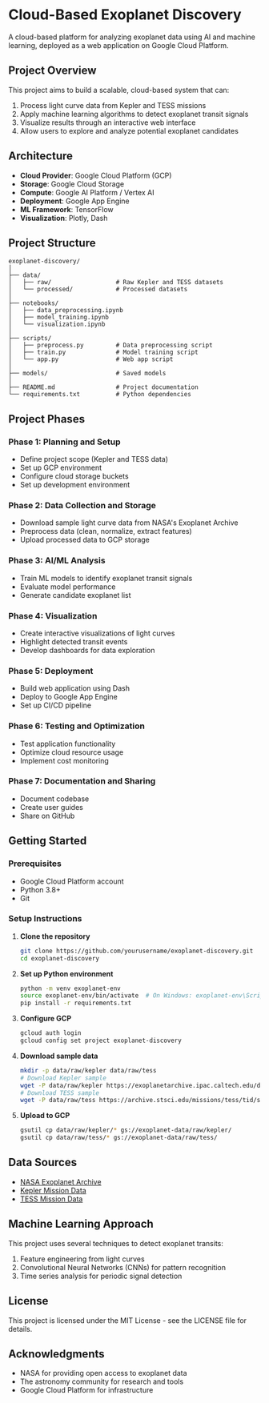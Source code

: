 # Cloud-Based Exoplanet Discovery

A cloud-based platform for analyzing exoplanet data using AI and machine learning, deployed as a web application on Google Cloud Platform.

## Project Overview

This project aims to build a scalable, cloud-based system that can:
1. Process light curve data from Kepler and TESS missions
2. Apply machine learning algorithms to detect exoplanet transit signals
3. Visualize results through an interactive web interface
4. Allow users to explore and analyze potential exoplanet candidates

## Architecture

- **Cloud Provider**: Google Cloud Platform (GCP)
- **Storage**: Google Cloud Storage
- **Compute**: Google AI Platform / Vertex AI
- **Deployment**: Google App Engine
- **ML Framework**: TensorFlow
- **Visualization**: Plotly, Dash

## Project Structure

```
exoplanet-discovery/
│
├── data/
│   ├── raw/                  # Raw Kepler and TESS datasets
│   └── processed/            # Processed datasets
│
├── notebooks/
│   ├── data_preprocessing.ipynb
│   ├── model_training.ipynb
│   └── visualization.ipynb
│
├── scripts/
│   ├── preprocess.py         # Data preprocessing script
│   ├── train.py              # Model training script
│   └── app.py                # Web app script
│
├── models/                   # Saved models
│
├── README.md                 # Project documentation
└── requirements.txt          # Python dependencies
```

## Project Phases

### Phase 1: Planning and Setup
- Define project scope (Kepler and TESS data)
- Set up GCP environment
- Configure cloud storage buckets
- Set up development environment

### Phase 2: Data Collection and Storage
- Download sample light curve data from NASA's Exoplanet Archive
- Preprocess data (clean, normalize, extract features)
- Upload processed data to GCP storage

### Phase 3: AI/ML Analysis
- Train ML models to identify exoplanet transit signals
- Evaluate model performance
- Generate candidate exoplanet list

### Phase 4: Visualization
- Create interactive visualizations of light curves
- Highlight detected transit events
- Develop dashboards for data exploration

### Phase 5: Deployment
- Build web application using Dash
- Deploy to Google App Engine
- Set up CI/CD pipeline

### Phase 6: Testing and Optimization
- Test application functionality
- Optimize cloud resource usage
- Implement cost monitoring

### Phase 7: Documentation and Sharing
- Document codebase
- Create user guides
- Share on GitHub

## Getting Started

### Prerequisites
- Google Cloud Platform account
- Python 3.8+
- Git

### Setup Instructions

1. **Clone the repository**
   ```bash
   git clone https://github.com/yourusername/exoplanet-discovery.git
   cd exoplanet-discovery
   ```

2. **Set up Python environment**
   ```bash
   python -m venv exoplanet-env
   source exoplanet-env/bin/activate  # On Windows: exoplanet-env\Scripts\activate
   pip install -r requirements.txt
   ```

3. **Configure GCP**
   ```bash
   gcloud auth login
   gcloud config set project exoplanet-discovery
   ```

4. **Download sample data**
   ```bash
   mkdir -p data/raw/kepler data/raw/tess
   # Download Kepler sample
   wget -P data/raw/kepler https://exoplanetarchive.ipac.caltech.edu/data/KeplerData/008/008120/008120608/kplr008120608-2009131110544_llc.fits
   # Download TESS sample
   wget -P data/raw/tess https://archive.stsci.edu/missions/tess/tid/s1/2018/270/1-1/tess2018270142941-s0001-0000000150428135-0120-s_lc.fits
   ```

5. **Upload to GCP**
   ```bash
   gsutil cp data/raw/kepler/* gs://exoplanet-data/raw/kepler/
   gsutil cp data/raw/tess/* gs://exoplanet-data/raw/tess/
   ```

## Data Sources

- [NASA Exoplanet Archive](https://exoplanetarchive.ipac.caltech.edu/)
- [Kepler Mission Data](https://archive.stsci.edu/kepler/)
- [TESS Mission Data](https://archive.stsci.edu/tess/)

## Machine Learning Approach

This project uses several techniques to detect exoplanet transits:
1. Feature engineering from light curves
2. Convolutional Neural Networks (CNNs) for pattern recognition
3. Time series analysis for periodic signal detection

## License

This project is licensed under the MIT License - see the LICENSE file for details.

## Acknowledgments

- NASA for providing open access to exoplanet data
- The astronomy community for research and tools
- Google Cloud Platform for infrastructure